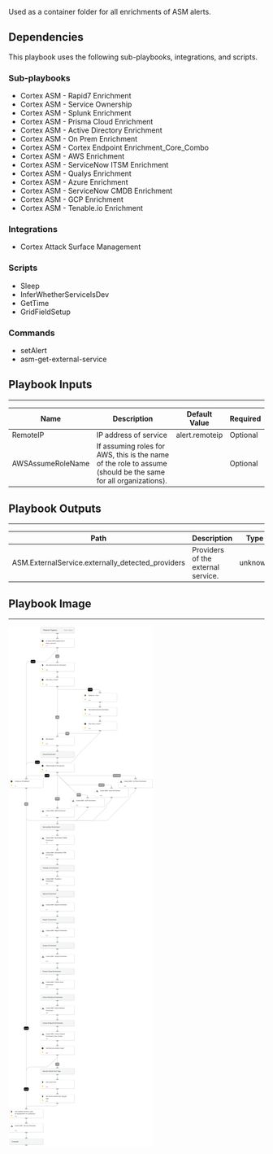 Used as a container folder for all enrichments of ASM alerts.

## Dependencies

This playbook uses the following sub-playbooks, integrations, and scripts.

### Sub-playbooks

* Cortex ASM - Rapid7 Enrichment
* Cortex ASM - Service Ownership
* Cortex ASM - Splunk Enrichment
* Cortex ASM - Prisma Cloud Enrichment
* Cortex ASM - Active Directory Enrichment
* Cortex ASM - On Prem Enrichment
* Cortex ASM - Cortex Endpoint Enrichment_Core_Combo
* Cortex ASM - AWS Enrichment
* Cortex ASM - ServiceNow ITSM Enrichment
* Cortex ASM - Qualys Enrichment
* Cortex ASM - Azure Enrichment
* Cortex ASM - ServiceNow CMDB Enrichment
* Cortex ASM - GCP Enrichment
* Cortex ASM - Tenable.io Enrichment

### Integrations

* Cortex Attack Surface Management

### Scripts

* Sleep
* InferWhetherServiceIsDev
* GetTime
* GridFieldSetup

### Commands

* setAlert
* asm-get-external-service

## Playbook Inputs

---

| **Name** | **Description** | **Default Value** | **Required** |
| --- | --- | --- | --- |
| RemoteIP | IP address of service | alert.remoteip | Optional |
| AWSAssumeRoleName | If assuming roles for AWS, this is the name of the role to assume \(should be the same for all organizations\). |  | Optional |

## Playbook Outputs

---

| **Path** | **Description** | **Type** |
| --- | --- | --- |
| ASM.ExternalService.externally_detected_providers | Providers of the external service. | unknown |

## Playbook Image

---

![Cortex ASM - Enrichment](../doc_files/Cortex_ASM_-_Enrichment.png)
